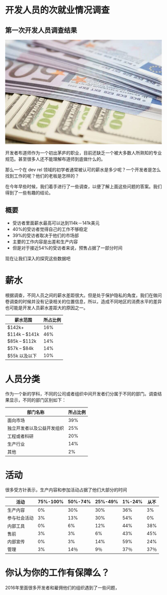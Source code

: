 # 开发人员的次就业情况调查

## 第一次开发人员调查结果

![](./shutterstock_16266907-768x511.jpg)

开发者布道师作为一个初出茅庐的职业，目前还缺乏一个被大多数人所熟知的专业规范。甚至很多人还不能理解布道师到底做什么的。

那么一个在 dev rel 领域的初学者通常被认可的薪水是多少呢？一个开发者是怎么找到工作的呢？他们的老板是怎样的？

在今年早些时候，我们着手进行了一些调查，以便了解上面这些问题的答案。我们得到了一些有趣的结论。



## 概要

+ 受访者里面薪水最高可以达到114k－141k美元
+ 40%的受访者觉得自己的工作不够稳定
+ 39%的受访者取决于他们的市场部
+ 主要的工作内容是出差和生产内容
+ 但是对于接近54%的受访者来说，预售占据了一部分时间

现在让我们深入的探究这些数据吧

# 薪水

根据调查，不同人员之间的薪水差距很大。但是处于保护隐私的角度，我们在做问卷调查的时候并没有记录相关的位置信息，所以，造成不同地区的消费水平的差异也可能是开发人员薪水差距大的原因之一。

| 薪水范围          | 所占比例 |
| ------------- | ---- |
| $142k+        | 16%  |
| $114k – $141k | 46%  |
| $85k – $112k  | 14%  |
| $57k – $84k   | 14%  |
| $55k 以及以下     | 10%  |

# 人员分类

作为一个新的学科，不同的公司或者组织中间开发者们分属于不同的部门。调查结果显示，不同的部门区别如下：

| 部门名称          | 所占比例 |
| ------------- | ---- |
| 面向市场          | 39%  |
| 独立开发者以及公益开发组织 | 25%  |
| 工程或者科研        | 20%  |
| 生产行业          | 14%  |
| 其他            | 2%   |

# 活动

很多受方针表示，生产内容和参加活动占据了他们大部分的时间

| 活动     | 75%-100% | 50%-74% | 25%-49% | 1%-24% | 从不   |
| ------ | -------- | ------- | ------- | ------ | ---- |
| 生产内容   | 0%       | 30%     | 30%     | 36%    | 3%   |
| 参与社会活动 | 3%       | 13%     | 30%     | 54%    | 0%   |
| 内部工具   | 0%       | 6%      | 12%     | 44%    | 38%  |
| 售前     | 3%       | 3%      | 6%      | 43%    | 45%  |
| 内部宣传   | 0%       | 3%      | 14%     | 59%    | 24%  |
| 管理     | 3%       | 14％     | 9％      | 37％    | 37％  |



# 你认为你的工作有保障么？

2016年里面很多开发者和雇佣他们的组织遇到了一些问题，


